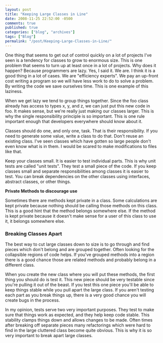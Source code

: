 ```yaml
---
layout: post
title: "Keeping Large Classes in Line"
date: 2008-11-25 22:52:00 -0500
comments: true
published: true
categories: ["blog", "archives"]
tags: ["Blog"]
permalink: "/post/Keeping-Large-Classes-in-Line/"
---
```

<!-- more -->

<p>One thing that seems to get out of control quickly on a lot of projects I've seen is a tendency for classes to grow to enormous size. This is one problem that seems to turn up at least once in a lot of projects. Why does it happen? Because programmers are lazy. Yes, I said it. We are. I think it is a good thing in a lot of cases. We are "efficiency experts". We pay an up-front cost writing a program so we will have less work to do to solve a problem. By writing the code we save ourselves time. This is one example of this laziness.</p>
<p>When we get lazy we tend to group things together. Since the foo class already has access to types x, y, and z, we can just put this new code in foo. It makes sense, but we're really just making our classes larger. This is why the single responsibility principle is so important. This is one rule important enough that developers everywhere should know about it.</p>
<p>Classes should do one, and only one, task. That is their responsibility. If you need to generate some value, write a class to do that. Don't reuse an existing class. I've seen classes which have gotten so large people don't even know what is in them. I would be scared to make modifications to files like that.</p>
<p>Keep your classes small. It is easier to test individual parts. This is why unit tests are called "unit tests". They test a small piece of the code. If you keep classes small and separate responsibilities among classes it is easier to test. You can break dependencies on the other classes using interfaces, abstract classes, or other things.</p>
<p><strong>Private Methods to discourage use</strong></p>
<p>Sometimes there are methods kept private in a class. Some calculations are kept private because nothing should be calling those methods on this class. This is a good hint that the method belongs somewhere else. If the method is kept private because it doesn't make sense for a user of this class to use it, it belongs somewhere else.</p>
<h3>Breaking Classes Apart</h3>
<p>The best way to cut large classes down to size is to go through and find pieces which don't belong and are grouped together. Often looking for the collapsible regions of code helps. If you've grouped methods into a region there is a good chance those are related methods and probably belong in a different class.</p>
<p>When you create the new class where you will put these methods, the first thing you should do is test it. This new piece should be very testable since you're pulling it out of the beast. If you test this one piece you'll be able to keep things stable while you pull apart the large class. If you aren't testing each part as you break things up, there is a very good chance you will create bugs in the process.</p>
<p>In my opinion, tests serve two very important purposes. They test to make sure that things work as expected, and they help keep code stable. This stability clamps things down and allows changes to be made. Often times after breaking off separate pieces many refactorings which were hard to find in the large cluttered class become quite obvious. This is why it is so very important to break apart large classes.</p>
